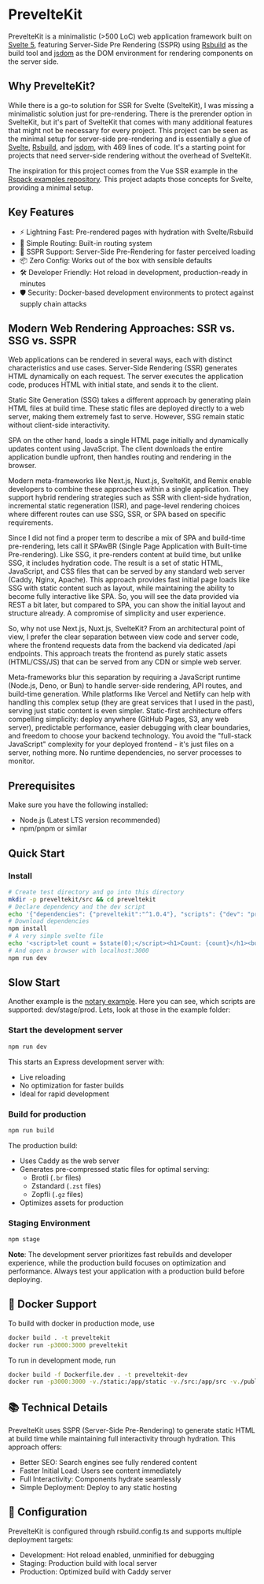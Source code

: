 # PrevelteKit

PrevelteKit is a minimalistic (>500 LoC) web application framework built on [Svelte 5](https://svelte.dev/), featuring Server-Side Pre Rendering (SSPR) using [Rsbuild](https://rsbuild.dev/) as the build tool and [jsdom](https://github.com/jsdom/jsdom) as the DOM environment for rendering components on the server side.

## Why PrevelteKit?
While there is a go-to solution for SSR for Svelte (SvelteKit), I was missing a minimalistic solution just for pre-rendering. There is the prerender option in SvelteKit, but it's part of SvelteKit that comes with many additional features that might not be necessary for every project. This project can be seen as the minimal setup for server-side pre-rendering and is essentially a glue of  [Svelte](https://svelte.dev/), [Rsbuild](https://rsbuild.dev/), and [jsdom](https://github.com/jsdom/jsdom), with 469 lines of code. It's a starting point for projects that need server-side rendering without the overhead of SvelteKit.

The inspiration for this project comes from the Vue SSR example in the [Rspack examples repository](https://github.com/rspack-contrib/rspack-examples/blob/main/rsbuild/ssr-express/prod-server.mjs). This project adapts those concepts for Svelte, providing a minimal setup.

## Key Features
 * ⚡️ Lightning Fast: Pre-rendered pages with hydration with Svelte/Rsbuild
 * 🎯 Simple Routing: Built-in routing system
 * 🔄 SSPR Support: Server-Side Pre-Rendering for faster perceived loading
 * 📦 Zero Config: Works out of the box with sensible defaults
 * 🛠️ Developer Friendly: Hot reload in development, production-ready in minutes
 * 🛡️ Security: Docker-based development environments to protect against supply chain attacks

## Modern Web Rendering Approaches: SSR vs. SSG vs. SSPR
Web applications can be rendered in several ways, each with distinct characteristics and use cases. Server-Side Rendering (SSR) generates HTML dynamically on each request. The server executes the application code, produces HTML with initial state, and sends it to the client.

Static Site Generation (SSG) takes a different approach by generating plain HTML files at build time. These static files are deployed directly to a web server, making them extremely fast to serve. However, SSG remain static without client-side interactivity.

SPA on the other hand, loads a single HTML page initially and dynamically updates content using JavaScript. The client downloads the entire application bundle upfront, then handles routing and rendering in the browser. 

Modern meta-frameworks like Next.js, Nuxt.js, SvelteKit, and Remix enable developers to combine these approaches within a single application. They support hybrid rendering strategies such as SSR with client-side hydration, incremental static regeneration (ISR), and page-level rendering choices where different routes can use SSG, SSR, or SPA based on specific requirements.

Since I did not find a proper term to describe a mix of SPA and build-time pre-rendering, lets call it SPAwBR (Single Page Application with Built-time Pre-rendering). Like SSG, it pre-renders content at build time, but unlike SSG, it includes hydration code. The result is a set of static HTML, JavaScript, and CSS files that can be served by any standard web server (Caddy, Nginx, Apache). This approach provides fast initial page loads like SSG with static content such as layout, while maintaining the ability to become fully interactive like SPA. So, you will see the data provided via REST a bit later, but compared to SPA, you can show the initial layout and structure already. A compromise of simplicity and user experience.

So, why not use Next.js, Nuxt.js, SvelteKit? From an architectural point of view, I prefer the clear separation between view code and server code, where the frontend requests data from the backend via dedicated /api endpoints. This approach treats the frontend as purely static assets (HTML/CSS/JS) that can be served from any CDN or simple web server.

Meta-frameworks blur this separation by requiring a JavaScript runtime (Node.js, Deno, or Bun) to handle server-side rendering, API routes, and build-time generation. While platforms like Vercel and Netlify can help with handling this complex setup (they are great services that I used in the past), serving just static content is even simpler. Static-first architecture offers compelling simplicity: deploy anywhere (GitHub Pages, S3, any web server), predictable performance, easier debugging with clear boundaries, and freedom to choose your backend technology. You avoid the "full-stack JavaScript" complexity for your deployed frontend - it's just files on a server, nothing more. No runtime dependencies, no server processes to monitor.

## Prerequisites

Make sure you have the following installed:
- Node.js (Latest LTS version recommended)
- npm/pnpm or similar

## Quick Start

### Install
```bash
# Create test directory and go into this directory
mkdir -p preveltekit/src && cd preveltekit 
# Declare dependency and the dev script
echo '{"dependencies": {"preveltekit":"^1.0.4"}, "scripts": {"dev": "preveltekit dev"}}' > package.json 
# Download dependencies
npm install 
# A very simple svelte file
echo '<script>let count = $state(0);</script><h1>Count: {count}</h1><button onclick={() => count++}>Click me</button>' > src/Index.svelte 
# And open a browser with localhost:3000
npm run dev 
```

## Slow Start

Another example is the [notary example](https://github.com/tbocek/notary-example). Here you can see, which scripts are supported: dev/stage/prod. 
Lets, look at those in the example folder:

### Start the development server
```bash
npm run dev
```
This starts an Express development server with:
- Live reloading
- No optimization for faster builds
- Ideal for rapid development

### Build for production
```bash
npm run build
```
The production build:
- Uses Caddy as the web server
- Generates pre-compressed static files for optimal serving:
    - Brotli (`.br` files)
    - Zstandard (`.zst` files)
    - Zopfli (`.gz` files)
- Optimizes assets for production

### Staging Environment
```bash
npm stage
```

**Note**: The development server prioritizes fast rebuilds and developer experience, while the production build focuses on optimization and performance. Always test your application with a production build before deploying.

## 🐳 Docker Support

To build with docker in production mode, use

```bash
docker build . -t preveltekit
docker run -p3000:3000 preveltekit
```

To run in development mode, run

```bash
docker build -f Dockerfile.dev . -t preveltekit-dev
docker run -p3000:3000 -v./static:/app/static -v./src:/app/src -v./public:/app/public preveltekit-dev
```

## 📚 Technical Details
PrevelteKit uses SSPR (Server-Side Pre-Rendering) to generate static HTML at build time while maintaining full interactivity through hydration. This approach offers:

 * Better SEO: Search engines see fully rendered content
 * Faster Initial Load: Users see content immediately
 * Full Interactivity: Components hydrate seamlessly
 * Simple Deployment: Deploy to any static hosting

## 🔧 Configuration
PrevelteKit is configured through rsbuild.config.ts and supports multiple deployment targets:

 * Development: Hot reload enabled, unminified for debugging
 * Staging: Production build with local server
 * Production: Optimized build with Caddy server
